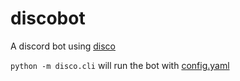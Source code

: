 # discobot

A discord bot using [disco](https://github.com/b1naryth1ef/disco)

`python -m disco.cli` will run the bot with [config.yaml](https://github.com/aamlima/discobot/blob/master/config.yaml)


